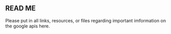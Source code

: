 ## READ ME 
Please put in all links, resources, or files regarding important imformation on the google apis here. 
